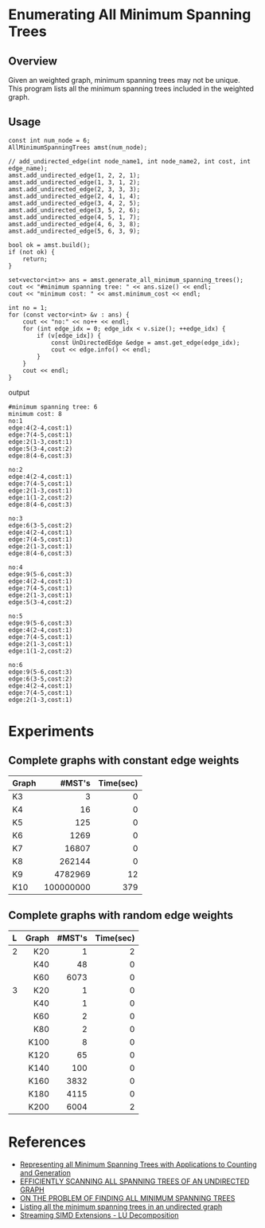 Enumerating All Minimum Spanning Trees
====

## Overview
Given an weighted graph, minimum spanning trees may not be unique.    
This program lists all the minimum spanning trees included in the weighted graph.

## Usage
```
const int num_node = 6;
AllMinimumSpanningTrees amst(num_node);

// add_undirected_edge(int node_name1, int node_name2, int cost, int edge_name);
amst.add_undirected_edge(1, 2, 2, 1);
amst.add_undirected_edge(1, 3, 1, 2);
amst.add_undirected_edge(2, 3, 3, 3);
amst.add_undirected_edge(2, 4, 1, 4);
amst.add_undirected_edge(3, 4, 2, 5);
amst.add_undirected_edge(3, 5, 2, 6);
amst.add_undirected_edge(4, 5, 1, 7);
amst.add_undirected_edge(4, 6, 3, 8);
amst.add_undirected_edge(5, 6, 3, 9);

bool ok = amst.build();
if (not ok) {
    return;
}

set<vector<int>> ans = amst.generate_all_minimum_spanning_trees();
cout << "#minimum spanning tree: " << ans.size() << endl;
cout << "minimum cost: " << amst.minimum_cost << endl;

int no = 1;
for (const vector<int> &v : ans) {
    cout << "no:" << no++ << endl;
    for (int edge_idx = 0; edge_idx < v.size(); ++edge_idx) {
        if (v[edge_idx]) {
            const UnDirectedEdge &edge = amst.get_edge(edge_idx);
            cout << edge.info() << endl;
        }
    }
    cout << endl;
}
```

output
```
#minimum spanning tree: 6
minimum cost: 8
no:1
edge:4(2-4,cost:1)
edge:7(4-5,cost:1)
edge:2(1-3,cost:1)
edge:5(3-4,cost:2)
edge:8(4-6,cost:3)

no:2
edge:4(2-4,cost:1)
edge:7(4-5,cost:1)
edge:2(1-3,cost:1)
edge:1(1-2,cost:2)
edge:8(4-6,cost:3)

no:3
edge:6(3-5,cost:2)
edge:4(2-4,cost:1)
edge:7(4-5,cost:1)
edge:2(1-3,cost:1)
edge:8(4-6,cost:3)

no:4
edge:9(5-6,cost:3)
edge:4(2-4,cost:1)
edge:7(4-5,cost:1)
edge:2(1-3,cost:1)
edge:5(3-4,cost:2)

no:5
edge:9(5-6,cost:3)
edge:4(2-4,cost:1)
edge:7(4-5,cost:1)
edge:2(1-3,cost:1)
edge:1(1-2,cost:2)

no:6
edge:9(5-6,cost:3)
edge:6(3-5,cost:2)
edge:4(2-4,cost:1)
edge:7(4-5,cost:1)
edge:2(1-3,cost:1)
```

# Experiments
## Complete graphs with constant edge weights
|Graph|#MST's|Time(sec)|
|:---|---:|---:|
|K3|3|0|
|K4|16|0|
|K5|125|0|
|K6|1269|0|
|K7|16807|0|
|K8|262144|0|
|K9|4782969|12|
|K10|100000000|379|

## Complete graphs with random edge weights
|L|Graph|#MST's|Time(sec)|
|:---|---:|---:|---:|
|2|K20|1|2|
| |K40|48|0|
| |K60|6073|0|
|3|K20|1|0|
| |K40|1|0|
| |K60|2|0|
| |K80|2|0|
| |K100|8|0|
| |K120|65|0|
| |K140|100|0|
| |K160|3832|0|
| |K180|4115|0|
| |K200|6004|2|


# References
* [Representing all Minimum Spanning Trees with Applications to Counting and Generation](https://www.ics.uci.edu/~eppstein/pubs/Epp-TR-95-50.pdf)
* [EFFICIENTLY SCANNING ALL SPANNING TREES OF AN UNDIRECTED GRAPH](http://www.orsj.or.jp/~archive/pdf/e_mag/Vol.38_03_331.pdf)
* [ON THE PROBLEM OF FINDING ALL MINIMUM SPANNING TREES](http://www.mate.unlp.edu.ar/~liliana/lawclique_2016/07.pdf)
* [Listing all the minimum spanning trees in an undirected graph](http://www.nda.ac.jp/~yamada/paper/enum-mst.pdf)
* [Streaming SIMD Extensions - LU Decomposition](http://web.archive.org/web/20150701223512/http://download.intel.com/design/PentiumIII/sml/24504601.pdf)